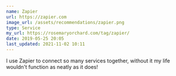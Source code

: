 ```yaml
---
name: Zapier
url: https://zapier.com
image_url: /assets/recommendations/zapier.png
type: Service
my_url: https://rosemaryorchard.com/tag/zapier/
date: 2019-05-25 20:05
last_updated: 2021-11-02 10:11
---
```

I use Zapier to connect so many services together, without it my life wouldn't function as neatly as it does!